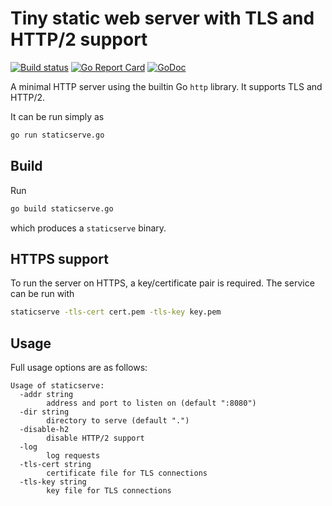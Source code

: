 # Tiny static web server with TLS and HTTP/2 support

[![Build status](https://img.shields.io/travis/albertodonato/staticserve.svg)](https://travis-ci.com/albertodonato/staticserve)
[![Go Report Card](https://goreportcard.com/badge/github.com/albertodonato/staticserve)](https://goreportcard.com/report/github.com/albertodonato/staticserve)
[![GoDoc](https://godoc.org/github.com/albertodonato/staticserve?status.svg)](https://godoc.org/github.com/albertodonato/staticserve)

A minimal HTTP server using the builtin Go `http` library. It supports TLS and HTTP/2.

It can be run simply as

```bash
go run staticserve.go
```

## Build

Run

```bash
go build staticserve.go
```

which produces a `staticserve` binary.


## HTTPS support

To run the server on HTTPS, a key/certificate pair is required. The service can be run with

```bash
staticserve -tls-cert cert.pem -tls-key key.pem
```

## Usage

Full usage options are as follows:

```
Usage of staticserve:
  -addr string
        address and port to listen on (default ":8080")
  -dir string
        directory to serve (default ".")
  -disable-h2
        disable HTTP/2 support
  -log
        log requests
  -tls-cert string
        certificate file for TLS connections
  -tls-key string
        key file for TLS connections
```
